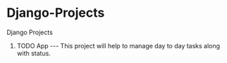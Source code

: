 # Django-Projects
Django Projects
1) TODO App --- This project will help to manage day to day tasks along with status.
